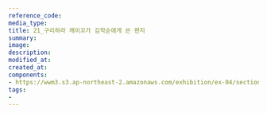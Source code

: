 ```yaml
---
reference_code:
media_type:
title: 21_구리하라 께이꼬가 김학순에게 쓴 편지
summary:
image:
description:
modified_at:
created_at:
components:
- https://wwm3.s3.ap-northeast-2.amazonaws.com/exhibition/ex-04/section-02/21_구리하라+께이꼬가+김학순에게+쓴+편지.JPG
tags:
-
---
```


